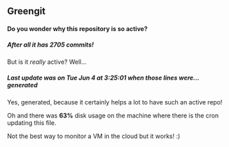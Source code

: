 ## Greengit

#### Do you wonder why this repository is so active?

##### After all it has 2705 commits!

But is it *really* active? Well...

##### Last update was on Tue Jun 4 at 3:25:01 when those lines were... generated

Yes, generated, because it certainly helps a lot to have such an active repo!

Oh and there was **63%** disk usage on the machine
where there is the cron updating this file.

Not the best way to monitor a VM in the cloud but it works! :)
